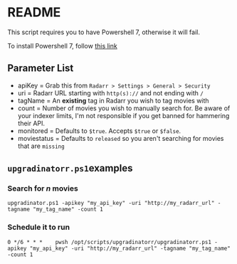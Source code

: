 # README

This script requires you to have Powershell 7, otherwise it will fail.

To install Powershell 7, follow [this link](https://docs.microsoft.com/en-us/powershell/scripting/install/installing-powershell-on-windows?view=powershell-7.2)

## Parameter List

* apiKey = Grab this from `Radarr > Settings > General > Security`
* uri = Radarr URL starting with `http(s)://` and not ending with `/`
* tagName = An **existing** tag in Radarr you wish to tag movies with
* count = Number of movies you wish to manually search for. Be aware of your indexer limits, I'm not responsible if you get banned for hammering their API.
* monitored = Defaults to `$true`. Accepts `$true` or `$false`.
* moviestatus = Defaults to `released` so you aren't searching for movies that are `missing`

## `upgradinatorr.ps1`examples

### Search for *n* movies

    upgradinator.ps1 -apikey "my_api_key" -uri "http://my_radarr_url" -tagname "my_tag_name" -count 1

### Schedule it to run

    0 */6 * * *    pwsh /opt/scripts/upgradinatorr/upgradinatorr.ps1 -apikey "my_api_key" -uri "http://my_radarr_url" -tagname "my_tag_name" -count 1
